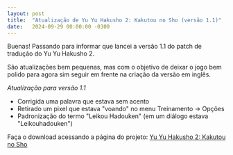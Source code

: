 ```yaml
---
layout: post
title:  "Atualização de Yu Yu Hakusho 2: Kakutou no Sho (versão 1.1)"
date:   2024-09-29 00:00:00 -0300
---
```


Buenas! Passando para informar que lancei a versão 1.1 do patch de tradução do Yu Yu Hakusho 2.

São atualizações bem pequenas, mas com o objetivo de deixar o jogo bem polido para agora sim seguir em frente na criação da versão em inglês.

*Atualização para versão 1.1*

- Corrigida uma palavra que estava sem acento
- Retirado um pixel que estava "voando" no menu Treinamento -> Opções
- Padronização do termo "Leikou Hadouken" (em um diálogo estava "Leikouhadouken")

Faça o download acessando a página do projeto: [Yu Yu Hakusho 2: Kakutou no Sho](/traducoes/snes-yu-yu-hakusho-kakutou-no-shou.html)